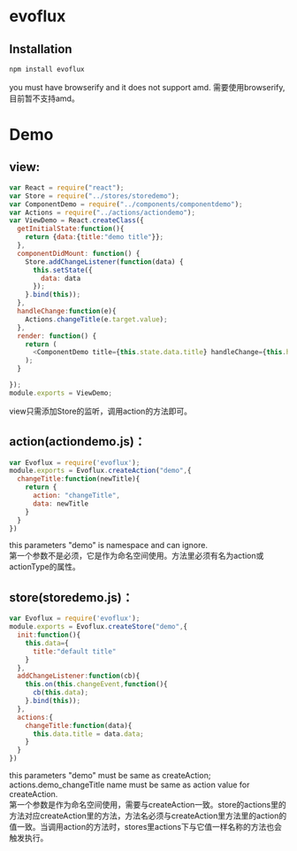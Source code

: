 # evoflux  

## Installation
```javascript
npm install evoflux
```
you must have browserify and it does not support amd.
需要使用browserify,目前暂不支持amd。

# Demo

## view:  
```javascript
var React = require("react");
var Store = require("../stores/storedemo");
var ComponentDemo = require("../components/componentdemo");
var Actions = require("../actions/actiondemo");
var ViewDemo = React.createClass({
  getInitialState:function(){
    return {data:{title:"demo title"}};
  },
  componentDidMount: function() {
    Store.addChangeListener(function(data) {
      this.setState({
        data: data
      });
    }.bind(this));
  },
  handleChange:function(e){
    Actions.changeTitle(e.target.value);
  },
  render: function() {
    return (
      <ComponentDemo title={this.state.data.title} handleChange={this.handleChange} />
    );
  }

});
module.exports = ViewDemo;
```
view只需添加Store的监听，调用action的方法即可。

## action(actiondemo.js)：
```javascript
var Evoflux = require('evoflux');
module.exports = Evoflux.createAction("demo",{
  changeTitle:function(newTitle){
    return {
      action: "changeTitle",
      data: newTitle
    }
  }
})
```
this parameters "demo" is namespace and can ignore.  
第一个参数不是必须，它是作为命名空间使用。方法里必须有名为action或actionType的属性。

## store(storedemo.js)：
```javascript
var Evoflux = require('evoflux');
module.exports = Evoflux.createStore("demo",{
  init:function(){
    this.data={
      title:"default title"
    }
  },
  addChangeListener:function(cb){
    this.on(this.changeEvent,function(){
      cb(this.data);
    }.bind(this));
  },
  actions:{
    changeTitle:function(data){
      this.data.title = data.data;
    }
  }
})
```
this parameters "demo" must be same as createAction; actions.demo_changeTitle name must be  same as action value for createAction.  
第一个参数是作为命名空间使用，需要与createAction一致。store的actions里的方法对应createAction里的方法，方法名必须与createAction里方法里的action的值一致。当调用action的方法时，stores里actions下与它值一样名称的方法也会触发执行。